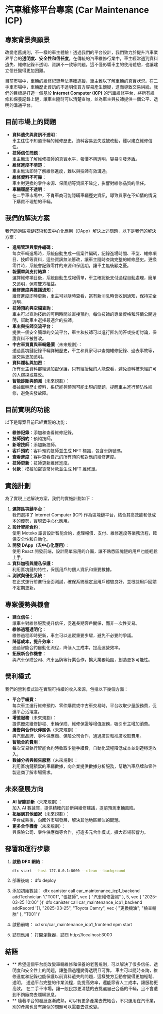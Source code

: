 # 汽車維修平台專案 (Car Maintenance ICP)

## 專案背景與願景

改變老舊規則，不一樣的車主體驗！透過我們的平台設計，我們致力於提升汽車業界平台的**透明度、安全性和信任度**。在傳統的汽車維修行業中，車主經常遇到資料遺失、維修記錄不透明、資訊不一致等問題，這不僅影響車主的使用體驗，也讓建立信任變得更加困難。

目前市場中，車輛的維修紀錄無法準確追蹤，車主難以了解車輛的真實狀況。在二手車市場中，車輛歷史資訊的不透明使買方容易產生懷疑，進而導致交易糾紛。我們的目標是打造一個基於 **Internet Computer (ICP)** 的汽車維修平台，將所有維修和保養記錄上鏈，讓車主隨時可以清楚查詢，並為車主與技師提供一個公平、透明的溝通平台。

## 目前市場上的問題

- **資料遺失與資訊不透明**：  
  車主往往不知道車輛的維修歷史，資料容易丟失或被改動，難以建立維修信任。
- **技師信任問題**：  
  車主無法了解維修技師的真實水平，報價不夠透明，容易引發矛盾。
- **維修進度不清楚**：  
  車主無法即時了解維修進度，難以與技師有效溝通。
- **維修資料不可靠**：  
  車主對更換的零件來源、保固期等資訊不確定，影響對維修品質的信任。
- **車輛履歷不透明**：  
  在二手車市場中，不肖車商可能隱瞞車輛歷史資訊，導致買家在不知情的情況下購買不理想的車輛。

## 我們的解決方案

我們透過區塊鏈技術和去中心化應用（DApp）解決上述問題，以下是我們的解決方案：

- **進場管理與案件編碼**：  
  每次車輛進場時，系統自動生成一個案件編碼，記錄進場時間、車型、維修項目、技師等資料，這些資訊無法篡改，讓車主隨時查詢完整的維修歷史。更換零件時，系統會記錄零件的來源和保固期，讓車主無後顧之憂。
- **報價單與支付結算**：  
  選擇維修項目後，系統自動生成報價單，車主確認後支付過程自動處理，簡單又透明，保障雙方權益。
- **維修進度與推播通知**：  
  維修進度即時更新，車主可以隨時查看，當有新消息時會收到通知，保持完全透明。
- **技師預約與空檔查詢**：  
  車主可以查詢技師的可用時間並直接預約，每位技師的專業資格和評價公開透明，幫助車主選擇最適合的技師。
- **車主與技師交流平台**：  
  提供一個安全簡單的交流平台，車主和技師可以進行匿名問答或技術討論，保證資料不被篡改。
- **中古車買賣與車輛鑑價**（未來規劃）：  
  透過區塊鏈記錄車輛詳細歷史，車主和買家可以查閱維修紀錄、過去事故等，讓交易更加透明。
- **資料隱私與加密**：  
  所有車主資料都經過加密保護，只有經授權的人能查看，避免資料被未經許可的人窺探或篡改。
- **智能診斷與預測**（未來規劃）：  
  根據車輛歷史資料，系統能夠預測可能出現的問題，提醒車主進行預防性維修，避免突發故障。

## 目前實現的功能

以下是專案目前已經實現的功能：

- **維修記錄**：添加和查看維修記錄。
- **技師預約**：預約技師。
- **新增技師**：添加新技師。
- **客戶預約**：客戶預約技師並生成 NFT 標識，包含車牌號碼。
- **查看進度**：客戶查看自己的所有預約和對應的維修進度。
- **技師更新**：技師更新維修進度。
- **付款**：模擬加密貨幣付款並生成 NFT 維修單。

## 實施計劃

為了實現上述解決方案，我們的實施計劃如下：

1. **選擇區塊鏈平台**：  
   我們選擇了 Internet Computer (ICP) 作為區塊鏈平台，結合其高效能和低成本的優勢，實現去中心化應用。
2. **設計智能合約**：  
   使用 Motoko 語言設計智能合約，處理報價、支付、維修進度等業務流程，確保安全性和自動化。
3. **開發 DApp（去中心化應用）**：  
   使用 React 開發前端，設計簡單易用的介面，讓不熟悉區塊鏈的用戶也能輕鬆上手。
4. **資料加密與隱私保護**：  
   利用區塊鏈的特性，保護用戶的個人資訊和重要數據。
5. **測試與優化系統**：  
   在正式運行前進行全面測試，確保系統穩定且用戶體驗良好，並根據用戶回饋不定期更新。

## 專案優勢與機會

- **建立信任**：  
  讓車主對維修服務提升信任，促進長期客戶關係，而非一次性交易。
- **維修過程透明化**：  
  維修過程即時更新，車主可以追蹤重要步驟，避免不必要的爭議。
- **降低成本，提升效率**：  
  通過智能合約自動化流程，降低人工成本，提高運營效率。
- **拓展新合作機會**：  
  與汽車保險公司、汽車品牌等行業合作，擴大業務範圍，創造更多可能性。

## 營利模式

我們的營利模式旨在實現可持續的收入來源，包括以下幾個方面：

- **平台手續費**：  
  每次車主進行維修預約、零件購買或中古車交易時，平台收取少量服務費，促進平台活躍度。
- **增值服務**（未來規劃）：  
  提供優先維修排程、車輛保險、維修保證等增值服務，吸引車主增加消費。
- **廣告與合作伙伴關係**（未來規劃）：  
  與汽車品牌、零件供應商、保險公司合作，通過廣告和推廣收取費用。
- **智能合約費用**：  
  每次交易執行智能合約時收取少量手續費，自動化流程降低成本並創造穩定收入。
- **數據分析與報告服務**（未來規劃）：  
  利用區塊鏈積累的車輛數據，向企業提供數據分析服務，幫助汽車品牌和零件製造商了解市場需求。

## 未來發展方向

- **AI 智能診斷**（未來規劃）：  
  加入 AI 數據庫，提供精確的診斷與維修建議，提前預測車輛風險。
- **拓展到其他國家**（未來規劃）：  
  平台成熟後，向國外市場發展，解決其他地區類似的問題。
- **更多合作機會**（未來規劃）：  
  與保險公司、零件供應商等合作，打造多元合作模式，擴大市場影響力。

## 部署和運行步驟

1. **啟動 DFX 網絡**：
   ```bash
   dfx start --host 127.0.0.1:8000 --clean --background

2. 部署後端：
   dfx deploy

3. 添加初始數據：
   dfx canister call car_maintenance_icp1_backend addTechnician '("T001", "張技師", vec { "汽車維修證照" }, 5, vec { "2025-03-25 10:00" })'
   dfx canister call car_maintenance_icp1_backend addRecord '(1, "2025-03-25", "Toyota Camry", vec { "更換機油"; "檢查輪胎" }, "T001")'

4. 啟動前端：
   cd src/car_maintenance_icp1_frontend
   npm start

5. 訪問應用：
   打開瀏覽器，訪問 http://localhost:3000


## 結語

- ** 希望這個平台能改變車輛維修和保養的老舊規則，可以解決了很多信任、透明度和安全性上的問題，讓整個過程變得透明且可靠。
     車主可以隨時查詢，維修進度和記錄也能保護以前資料遺失的問題，這樣雙方互動會變得更加輕鬆、透明。
     透過平台完整的作業流程，能提高效率，還能節省人工成本，讓服務更高效。
     在二手車市場，讓一般民眾更清楚的去挑選自己合適的車輛，且不會遭到不銷廠商去隱瞞訊息。
- ** 隨著平台的發展逐漸成熟，可以有更多產業去做結合，不只運用在汽車業，別的產業也會有類似的問題可以需要去做改變。

   
